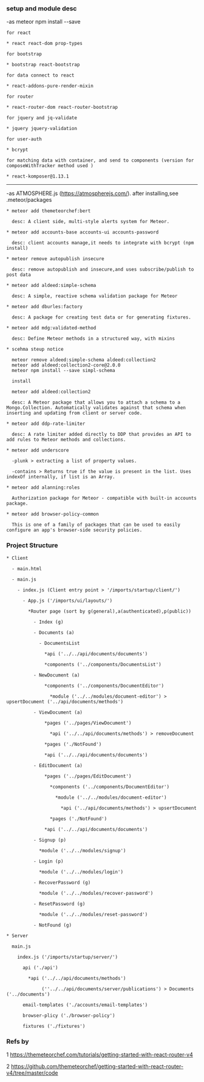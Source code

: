 ### setup and module desc

  -as meteor npm install --save

    for react 
    
    * react react-dom prop-types

    for bootstrap

    * bootstrap react-bootstrap

    for data connect to react

    * react-addons-pure-render-mixin

    for router

    * react-router-dom react-router-bootstrap

    for jquery and jq-validate

    * jquery jquery-validation

    for user-auth

    * bcrypt

    for matching data with container, and send to components (version for composeWithTracker method used )

    * react-komposer@1.13.1 

-----------------------------------------------------

  -as ATMOSPHERE.js (https://atmospherejs.com/). after installing,see .meteor/packages
  
    * meteor add themeteorchef:bert

      desc: A client side, multi-style alerts system for Meteor.

    * meteor add accounts-base accounts-ui accounts-password

      desc: client accounts manage,it needs to integrate with bcrypt (npm install)

    * meteor remove autopublish insecure

      desc: remove autopublish and insecure,and uses subscribe/publish to post data

    * meteor add aldeed:simple-schema

      desc: A simple, reactive schema validation package for Meteor

    * meteor add dburles:factory

      desc: A package for creating test data or for generating fixtures.

    * meteor add mdg:validated-method

      desc: Define Meteor methods in a structured way, with mixins

    * scehma steup notice

      meteor remove aldeed:simple-schema aldeed:collection2
      meteor add aldeed:collection2-core@2.0.0
      meteor npm install --save simpl-schema

      install 

      meteor add aldeed:collection2

      desc: A Meteor package that allows you to attach a schema to a Mongo.Collection. Automatically validates against that schema when inserting and updating from client or server code.

    * meteor add ddp-rate-limiter

      desc: A rate limiter added directly to DDP that provides an API to add rules to Meteor methods and collections.

    * meteor add underscore

      -plunk > extracting a list of property values.

      -contains > Returns true if the value is present in the list. Uses indexOf internally, if list is an Array. 

    * meteor add alanning:roles

      Authorization package for Meteor - compatible with built-in accounts package.

    * meteor add browser-policy-common

      This is one of a family of packages that can be used to easily configure an app's browser-side security policies.

  ### Project Structure

    * Client 

      - main.html

      - main.js 

        - index.js (Client entry point > '/imports/startup/client/')
        
          - App.js ('/imports/ui/layouts/')

            *Router page (sort by g(general),a(authenticated),p(public))

              - Index (g)

              - Documents (a)

                - DocumentsList

                  *api ('../../api/documents/documents')

                  *components ('../components/DocumentsList')

              - NewDocument (a)

                  *components ('../components/DocumentEditor')

                    *module ('../../modules/document-editor') > upsertDocument ('../api/documents/methods')

              - ViewDocument (a)

                  *pages ('../pages/ViewDocument')

                    *api ('../../api/documents/methods') > removeDocument

                  *pages ('./NotFound')

                  *api ('../../api/documents/documents')

              - EditDocument (a)

                  *pages ('../pages/EditDocument')

                    *components ('../components/DocumentEditor')

                      *module ('../../modules/document-editor')

                        *api ('../api/documents/methods') > upsertDocument

                    *pages ('./NotFound')

                  *api ('../../api/documents/documents')

              - Signup (p)

                *module ('../../modules/signup')

              - Login (p)

                *module ('../../modules/login')

              - RecoverPassword (g)

                *module ('../../modules/recover-password')

              - ResetPassword (g)

                *module ('../../modules/reset-password')

              - NotFound (g)

    * Server

      main.js

        index.js ('/imports/startup/server/')

          api ('./api')

            *api ('../../api/documents/methods')

                 (''../../api/documents/server/publications') > Documents ('../documents')

          email-templates ('./accounts/email-templates')

          browser-plicy ('./browser-policy')

          fixtures ('./fixtures')

### Refs by 

  1 https://themeteorchef.com/tutorials/getting-started-with-react-router-v4
  
  2 https://github.com/themeteorchef/getting-started-with-react-router-v4/tree/master/code

